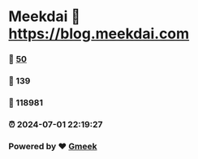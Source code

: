 # Meekdai :link: https://blog.meekdai.com 
### :page_facing_up: [50](https://blog.meekdai.com/tag.html) 
### :speech_balloon: 139 
### :hibiscus: 118981 
### :alarm_clock: 2024-07-01 22:19:27 
### Powered by :heart: [Gmeek](https://github.com/Meekdai/Gmeek)
